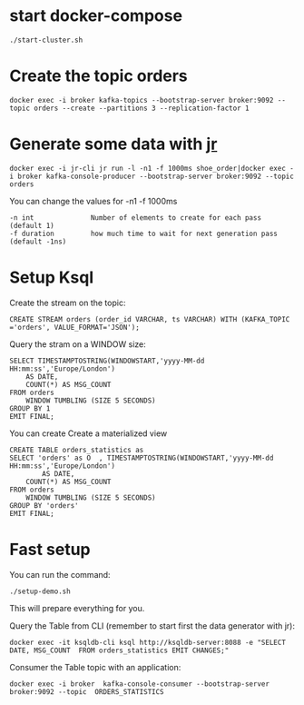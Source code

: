 # start docker-compose

    ./start-cluster.sh

# Create the topic orders

    docker exec -i broker kafka-topics --bootstrap-server broker:9092 --topic orders --create --partitions 3 --replication-factor 1

# Generate some data with [jr](https://jrnd.io/)

    docker exec -i jr-cli jr run -l -n1 -f 1000ms shoe_order|docker exec -i broker kafka-console-producer --bootstrap-server broker:9092 --topic orders

You can change the values for -n1 -f 1000ms

    -n int              Number of elements to create for each pass (default 1)
    -f duration         how much time to wait for next generation pass (default -1ns)

# Setup Ksql

Create the stream on the topic:

    CREATE STREAM orders (order_id VARCHAR, ts VARCHAR) WITH (KAFKA_TOPIC ='orders', VALUE_FORMAT='JSON');

Query the stram on a WINDOW size:

    SELECT TIMESTAMPTOSTRING(WINDOWSTART,'yyyy-MM-dd HH:mm:ss','Europe/London')
        AS DATE,
        COUNT(*) AS MSG_COUNT
    FROM orders
        WINDOW TUMBLING (SIZE 5 SECONDS)
    GROUP BY 1
    EMIT FINAL;

You can create Create a materialized view

    CREATE TABLE orders_statistics as
    SELECT 'orders' as O  , TIMESTAMPTOSTRING(WINDOWSTART,'yyyy-MM-dd HH:mm:ss','Europe/London')
            AS DATE,
        COUNT(*) AS MSG_COUNT
    FROM orders
        WINDOW TUMBLING (SIZE 5 SECONDS)
    GROUP BY 'orders'
    EMIT FINAL;

# Fast setup

You can run the command:

    ./setup-demo.sh

This will prepare everything for you.

Query the Table from CLI (remember to start first the data generator with jr):
    
    docker exec -it ksqldb-cli ksql http://ksqldb-server:8088 -e "SELECT DATE, MSG_COUNT  FROM orders_statistics EMIT CHANGES;"

Consumer the Table topic with an application:

    docker exec -i broker  kafka-console-consumer --bootstrap-server  broker:9092 --topic  ORDERS_STATISTICS
